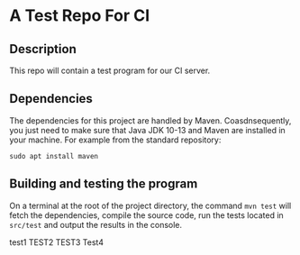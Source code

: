 # A Test Repo For CI

## Description
This repo will contain a test program for our CI server.

## Dependencies
The dependencies for this project are handled by Maven. Coasdnsequently, you just need to make sure that Java JDK 10-13 and Maven are installed in your machine. For example from the standard repository:

```sudo apt install maven```

## Building and testing the program
On a terminal at the root of the project directory, the command `mvn test` will fetch the dependencies, compile the source code, run the tests located in `src/test` and output the results in the console.

test1
TEST2
TEST3
Test4
